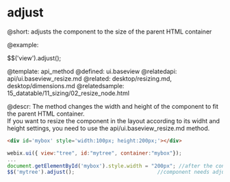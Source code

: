 adjust
=============

 

@short:
	adjusts the component to the size of the parent HTML container

@example:

$$('view').adjust();


@template:	api_method
@defined:	ui.baseview
@relatedapi:
	api/ui.baseview_resize.md
@related:
	desktop/resizing.md, 
    desktop/dimensions.md
@relatedsample: 
	15_datatable/11_sizing/02_resize_node.html
    
    
@descr:
The method changes the width and height of the component to fit the parent HTML container.<br>
If you want to resize the component in the layout according to its widht and height settings,
you need to use the api/ui.baseview_resize.md method.


~~~html
<div id='mybox' style='width:100px; height:200px;'></div>
~~~
~~~js
webix.ui({ view:"tree", id:"mytree", container:"mybox"});
...
document.getElementById('mybox').style.width = "200px"; //after the container box is resized
$$('mytree').adjust();                           //component needs adjusting to the new size
~~~

